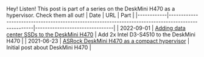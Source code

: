 Hey! Listen! This post is part of a series on the DeskMini H470 as a hypervisor. Check them all out!
| Date       | URL                                                                                                 | Part                           |
|------------|-----------------------------------------------------------------------------------------------------|--------------------------------|
| 2022-09-01 | [Adding data center SSDs to the DeskMini H470](/test)                                | Add 2x Intel D3-S4510 to the DeskMini H470           |
| 2021-06-23 | [ASRock DeskMini H470 as a compact hypervisor](/2021/06/asrock-deskmini-h470-as-a-compact-hypervisor/)            | Initial post about DeskMini H470 |